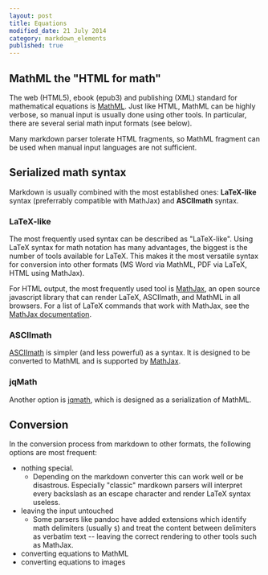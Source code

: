 ```yaml
---
layout: post
title: Equations
modified_date: 21 July 2014
category: markdown_elements
published: true
---
```


## MathML the "HTML for math"

The web (HTML5), ebook (epub3) and publishing (XML) standard for mathematical equations is [MathML](https://en.wikipedia.org/wiki/MathML). Just like HTML, MathML can be highly verbose, so manual input is usually done using other tools. In particular, there are several serial math input formats (see below).<!--more-->


Many markdown parser tolerate HTML fragments, so MathML fragment can be used when manual input languages are not sufficient.

## Serialized math syntax

Markdown is usually combined with the most established ones: **LaTeX-like** syntax (preferrably compatible with MathJax) and **ASCIImath** syntax.

### LaTeX-like

The most frequently used syntax can be described as "LaTeX-like". Using LaTeX syntax for math notation has many advantages, the biggest is the number of tools available for LaTeX. This makes it the most versatile syntax for conversion into other formats (MS Word via MathML, PDF via LaTeX, HTML using MathJax).

For HTML output, the most frequently used tool is [MathJax](http://www.mathjax.org), an open source javascript library that can render LaTeX, ASCIImath, and MathML in all browsers. For a list of LaTeX commands that work with MathJax, see the [MathJax documentation](http://docs.mathjax.org/en/latest/tex.html).

### ASCIImath

[ASCIImath](http://www1.chapman.edu/~jipsen/mathml/asciimath.html) is simpler (and less powerful) as a syntax. It is designed to be converted to MathML and is supported by [MathJax](http://docs.mathjax.org/en/latest/asciimath.html).


### jqMath

Another option is [jqmath](http://mathscribe.com/author/jqmath.html), which is designed as a serialization of MathML.


## Conversion

In the conversion process from markdown to other formats, the following options are most frequent:

* nothing special.
  * Depending on the markdown converter this can work well or be disastrous. Especially "classic" mardkown parsers will interpret every backslash as an escape character and render LaTeX syntax useless.
* leaving the input untouched
  * Some parsers like pandoc have added extensions which identify math delimiters (usually `$`) and treat the content between delimiters as verbatim text -- leaving the correct rendering to other tools such as MathJax.
* converting equations to MathML
* converting equations to images

